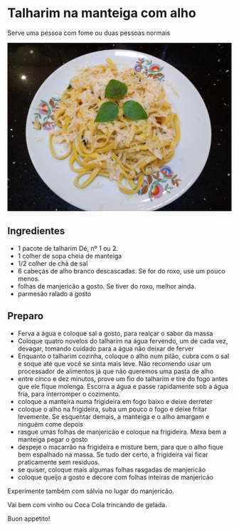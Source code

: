 # Talharim na manteiga com alho

Serve uma pessoa com fome ou duas pessoas normais

![alt text](img/macmanalh.jpg "Foto de um prato com talharim, parmesão ralado e três folhas de manjericão")

## Ingredientes

- 1 pacote de talharim Dé, nº 1 ou 2.
- 1 colher de sopa cheia de manteiga
- 1/2 colher de chá de sal
- 6 cabeças de alho branco descascadas. Se for do roxo, use um pouco menos.
- folhas de manjericão a gosto. Se tiver do roxo, melhor ainda.
- parmesão ralado a gosto


## Preparo

- Ferva a água e coloque sal a gosto, para realçar o sabor da massa
- Coloque quatro novelos do talharim na água fervendo, um de cada vez, devagar, tomando cuidado para a água não deixar de ferver
- Enquanto o talharim cozinha, coloque o alho num pilão, cubra com o sal e soque até que você se sinta mais leve. Não recomendo usar um processador de alimentos já que não queremos uma pasta de alho
- entre cinco e dez minutos, prove um fio do talharim e tire do fogo antes que ele fique molenga. Escorra a água e passe rapidamente sob a água fria, para interromper o cozimento.
- coloque a manteira numa frigideira em fogo baixo e deixe derreter
- coloque o alho na frigideira, suba um pouco o fogo e deixe fritar levemente. Se esquentar demais, a manteiga e o alho amargam e ninguém come depois
- rasgue umas folhas de manjericão e coloque na frigideira. Mexa bem a manteiga pegar o gosto
- despeje o macarrão na frigideira e misture bem, para que o alho fique bem espalhado na massa. Se tudo der certo, a frigideira vai ficar praticamente sem resíduos.
- se quiser, coloque mais algumas folhas rasgadas de manjericão
- coloque queijo a gosto e decore com folhas inteiras de manjericão

Experimente também com sálvia no lugar do manjericão.

Vai bem com vinho ou Coca Cola trincando de gelada.

Buon appetito!
